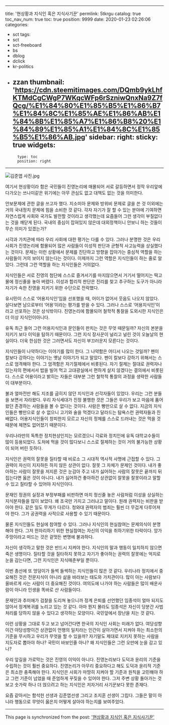 
---
title: '현상황과 지식인 혹은 지식사기꾼'
permlink: 5tkrgu
catalog: true
toc_nav_num: true
toc: true
position: 9999
date: 2020-01-23 02:26:06
categories:
- sct
tags:
- sct
- sct-freeboard
- bs
- dblog
- dclick
- kr-politics
- zzan
thumbnail: 'https://cdn.steemitimages.com/DQmb9ykLhfKTMdCgCWgP7WKqcWFp6rSzniwQnxNa9Z7fQcg/%E1%84%80%E1%85%B5%E1%86%B7%E1%84%8C%E1%85%AE%E1%86%AB%E1%84%8B%E1%85%A7%E1%86%B8%20%E1%84%89%E1%85%A1%E1%84%8C%E1%85%B5%E1%86%AB.jpg'
sidebar:
    right:
        sticky: true
widgets:
    -
        type: toc
        position: right
---


![김준엽 사진.jpg](https://cdn.steemitimages.com/DQmb9ykLhfKTMdCgCWgP7WKqcWFp6rSzniwQnxNa9Z7fQcg/%E1%84%80%E1%85%B5%E1%86%B7%E1%84%8C%E1%85%AE%E1%86%AB%E1%84%8B%E1%85%A7%E1%86%B8%20%E1%84%89%E1%85%A1%E1%84%8C%E1%85%B5%E1%86%AB.jpg)

여기서 현상황이라 함은 국민들이 진영논리에 매몰되어 서로 갈등하면서 정작 우리앞에 다가오는 쓰나미같은 위기에는 아무 관심도 없고 대책도 없는 것을 의미한다.

안보문제에 관한 글을 쓰고자 했다. 지소미아 문제와 방위비 문제로 글을 쓴 것 이외에는 거의 국내정치 문제에 힘을 소비한 것 같다. 각자 자기가 잘 할 수 있는 분야에 기여하면 자연스럽게 사회와 국가도 발전할 것이라고 생각했는데 요즘들어 그런 생각이 부질없다는 것을 깨닫게 된다. 국내의 중심이 잡혀있지 않은데 대외정책이니 안보니 하는 것들이 무슨 의미가 있겠는가?

시각과 가치관에 따라 우리 사회에 대한 평가는 다를 수 있다. 그러나 분명한 것은 우리 사회가 진영논리에 함몰되어 많은 사람들이 이성적 판단과 균형적 사고능력을 상실했다는 것이다. 문제는 이런 상황에서 문제를 진단하고 방향을 잡아가는 중심적 역할을 하는 사람들이 거의 보이지 않는다는 것이다. 이제까지 그런 역할은 지식인들이 하는 줄로 알았다. 그런데 그런 역할을 하는 지식인들은 거의없다.

지식인들은 서로 진영의 첨단에 스스로 즐겨서기를 마지않으면서 거기서 떨어지는 떡고물에 정신줄을 놓아 버렸다. 이성과 합리적 판단은 진리를 찾고 추구하는 도구가 아니라 자기가 속한 진영을 지키기 위한 수단으로 전락했다.

유시민이 스스로 ‘어용지식인’임을 선포했을 때, 어이가 없어서 웃음도 나오지 않았다. 살다보면 남으로부터 ‘어용’이라는 평가를 받을 수 있다. 그러나 스스로 ‘어용지식인’이라고 선포하는 것은 상식밖이다. 진영논리에 함몰되어 철학적 통찰을 도외시한 지식인은 더 이상 지식인이아니다.

유독 최근 들어 그런 어용지식인과 문인들이 판치는 것은 무엇 때문일까? 자신의 본분을 지키기 보다 이익을 탐하기 때문이다. 그런 지식 장사꾼이 널리고 널린 것이 오늘날의 현실이다. 더욱 한심한 것은 그러면서도 자신이 부끄러운지 모른다는 것이다.

지식인들이 나약하다는 이야기를 많이 한다. 그 나약함은 어디서 나오는 것일까? 펜이 칼보다 강하다는 이야기는 옛날 이야기가 되고 말았다. 펜이 칼보다 강하기 위해서는 스스로 엄격해야 한다. 그 엄격함은 자기절제에서 비롯된다. 자기 절제는 절대로 권력자나 있는자의 편에서서 밥을 빌어 먹고 고대광실에서 편하게 살지 않겠다는 결의에서 비롯된다. 스스로 어용이라고 밝히는 자들은 대부분 그런 철학적 통찰의 과정을 생략한 사람들이 대부분이다.

불과 얼마전만 해도 지조를 굽히지 않던 지식인과 선각자들이 있었다. 우리는 그런 분들을 보면서 자라왔다. 우리 자식세대가 진정 불행한 것은 그들은 우리가 보고 마음에 품어왔던 존경하는 사람들을 볼 수 없다는 것이다. 사람은 빵만으로 살 수 없다. 지금의 지식인들은 빵만으로 살 수 없으니 고기와 술을 먹겠다고 달라드는 탐욕스런 권력자들과 진배없다. 어용지식인들이 창피한지 모르고 자신의 정체를 스스로 드러내는 것은 먹을 것 때문에 체면도 없어졌기 때문이다.

우리나라만의 독특한 정치현상인지는 모르겠으니 각료와 정치인에 유독 대학교수들이 많이 등용되었다. 도처에 먹을 것이 많다보니 스스로 절제하는 것이 거의 불가능한 상황이 되어 버린 듯하다.

지식인은 권력의 잘못을 질타할 때 비로소 그 시대적 역사적 사명에 근접할 수 있다. 그 권력이 자신이 지지하든 하지 않든 상관이 없다. 잘못 그 자체가 문제인 것이다. 내가 좋아하는 사람이 잘못을 저지른 것은 눈감아 주고 내가 싫어하는 사람의 잘못은 끝까지 뒤집는다면 옳은 것이 아니다. 내가 싫어하건 좋아하건 상관없이 잘못을 잘못이라고 말할 수 있고 질타할 수 있어야 지식인이다.

문재인 정권의 실정과 부정부패를 비판하면 마치 정신줄 놓은 사람처럼 이성을 상실하는 지식분자들을 많이 보았다. 왜 조국만 가지고 그러냐고 말이다. 원래 권력자는 비판을 받아야 한다. 같은 일도 무게가 다르다. 청와대 권력자의 범죄는 훨씬 더 무겁게 다루어져야 한다. 그가 공권력을 사적으로 사용할 수 있기 때문이다.

물론 지식인들도 현실에 참여할 수 있다. 그러나 지식인의 현실참여는 문제의식이 분명해야 한다. 그저 한자리하기 위한 현실참여는 자신의 이익을 취하기위한 타락이다. 앙가주망이라고 떠드는 것은 겉멋든 변명에 불과하다.

자신이 생각하고 말한 것은 반드시 지켜야 한다. 지식인의 말과 행동이 일치하지 않으면 죽은 생명이다. 질타할 것을 질타하지 못하고 자기가 좋아하는 권력의 잘못에는 억지로 눈을 감는다면, 그런 지식인은 지식매춘부일 뿐이다.

이번 총선에 또 엉덩이가 들썩 들썩하는 지식인들이 많은 것 같다. 우리나라 정치에서 중요해진 것은 전문지식이 아니라 삶을 바라보는 태도와 가치관이다. 많이 아는 사람보다 올바르게 사는 사람이 더 중요해진 것이다. 여의도에 나가야 하는 사람들은 많이 배운사람이 아니라 인생을 똑바로 산 사람들이다.

문재인과 추미애가 검찰을 도리쳐 놓으니까 정계 은퇴를 선언했던 임종석이 얼마 되지도 않아서 정계복귀를 노리고 있는 것 같다. 아마 뭔지 몰라도 임종석은 자신이 당분간 사법처리를 당하지 않을 수 있다고 생각하는 모양이다. 국민앞에서 장난을 치는 것 같다.

이런 상황을 그대로 두고 보고 넘어간다면 한국의 지식인 사회는 미래가 없다. 여당성향이건 야당성향이건 상관없이 언행의 일치라는 인간이 살아가면서 지켜야 하는 최소한의 기준을 무시하고 우리가 무엇을 할 수 있을까? 자기말도 제대로 지키지 못하는 사람을 지도자로 뽑아야 하나? 국민이 바보인줄 아나? 왜 지식인들은 그런 오만에 눈을 감고 있나?

우리 앞길을 가로막는 것은 진영의 이익이 아니다. 진영논리보다 도덕과 윤리의 기준을 수립하는 것이 훨씬 중요하다. 진영논리가 아무리 중요하다고 해도 도덕과 윤리적 기준은 최소한 충족해야 한다. 지식인은 사회가 마땅히 지켜야 할 기준과 원칙을 고민해야 하고 그런 기준이 넘었을 때 준엄하게 꾸짖을 수 있어야 한다. 그저 주변 상황 돌아가는 것보고 숫가락 하나 더 얹으려고 하는 지식인은 저자거리 사기꾼보다 못한 존재다.

요즘 같아서는 함석헌 선생과 김준엽선생 그리고 조지훈 선생이 그립다. 그들은 말이 아니라 행동으로 무엇이 옳은지 어떻게 살아야 하는지를 보여주었다.

- - -

This page is synchronized from the post: ['현상황과 지식인 혹은 지식사기꾼'](https://steemit.com/@oldstone/5tkrgu)
